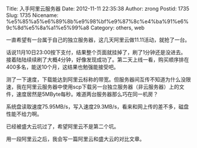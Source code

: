 Title: 入手阿里云服务器
Date: 2012-11-11 22:35:38
Author: zrong
Postid: 1735
Slug: 1735
Nicename: %e5%85%a5%e6%89%8b%e9%98%bf%e9%87%8c%e4%ba%91%e6%9c%8d%e5%8a%a1%e5%99%a8
Category: others, web

一直希望有一台属于自己的独立服务器，这几天阿里云做11.11活动，就抢了一台。

话说11月10日23:00按下支付，结果整个页面就挂掉了，刷了1分钟还是没进去。接着陆陆续续刷了大概4分钟，好像发现成功了。第二天上线一看，购买顺序排在400多名，能送10个月，这结果也勉强能接受吧。

测了一下速度，下载能达到阿里云标称的带宽。但服务器间互传不知道为什么没限速，我在阿里云服务器中使用scp下载另一台独立服务器（非云服务器）上的文件，速度居然是5MByte每秒。难道两台服务器那么巧在同一机房？

系统盘读取速度75.95MB/s，写入速度29.3MB/s，看来和网上传的差不多，磁盘性能不给力啊。

已经被盛大云坑过了，希望阿里云不是第二个坑。

用一段阿里云之后，我会写一篇阿里云和盛大云的对比文章。


